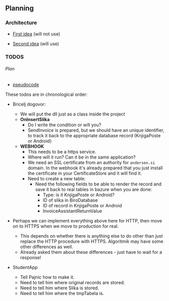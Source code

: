 ## Planning

### Architecture

- [First idea](https://www.dropbox.com/s/ceyof25al2lrv1i/IMG_0100.JPG?dl=0) (will not use)

- [Second idea](https://www.dropbox.com/s/k0dlpxoar7u7kex/IMG_0101.JPG?dl=0) (will use)

### TODOS

###### Plan

- [pseudocode](https://www.dropbox.com/s/6xndazthl3p86pk/IMG_0102.JPG?dl=0)

These todos are in chronological order:

- Bricelj dogovor:
	- We will put the dll just as a class inside the project
	- **OnInsertSlika**
		- Do I write the condition or will you?
		- SendInvoice is prepared, but we should have an unique identifier, to track it back to the appropriate database record (KnjigaPoste or Android)
	- **WEBHOOK**
		- This needs to be a https service.
		- Where will it run? Can it be in the same application?
		- We need an SSL certificate from an authority for ```andersen.si``` domain. In the webhook it's already prepared that you just install the certificate in your CertificateStore and it will find it.
		- Need to create a new table:
			- Need the following fields to be able to render the record and save it back to real tables in bazure when you are done:
				- Type: is it KnjigaPoste or Android?
				- ID of slika in BiroDatabase
				- ID of record in KnjigaPoste or Android
				- InvoiceAssistantReturnValue

- Perhaps we can implement everything above here for HTTP, then move on to HTTPS when we move to production for real.
	- This depends on whether there is anything else to do other than just replace the HTTP procedure with HTTPS. Algoritmik may have some other differences as well.
	- Already asked them about these differences - just have to wait for a response!

- StudentApp
	- Tell Pajnic how to make it.
	- Need to tell him where original records are stored.
	- Need to tell him where Slika is stored.
	- Need to tell him where the tmpTabela is.